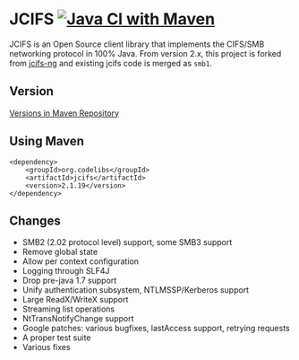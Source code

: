 JCIFS
[![Java CI with Maven](https://github.com/codelibs/jcifs/actions/workflows/maven.yml/badge.svg)](https://github.com/codelibs/jcifs/actions/workflows/maven.yml)
=====

JCIFS is an Open Source client library that implements the CIFS/SMB networking protocol in 100% Java.
From version 2.x, this project is forked from [jcifs-ng](https://github.com/AgNO3/jcifs-ng) and existing jcifs code is merged as `smb1`.

## Version

[Versions in Maven Repository](https://repo1.maven.org/maven2/org/codelibs/jcifs/)

## Using Maven

```
<dependency>
    <groupId>org.codelibs</groupId>
    <artifactId>jcifs</artifactId>
    <version>2.1.19</version>
</dependency>
```

## Changes

 * SMB2 (2.02 protocol level) support, some SMB3 support
 * Remove global state
 * Allow per context configuration
 * Logging through SLF4J
 * Drop pre-java 1.7 support
 * Unify authentication subsystem, NTLMSSP/Kerberos support
 * Large ReadX/WriteX support
 * Streaming list operations
 * NtTransNotifyChange support
 * Google patches: various bugfixes, lastAccess support, retrying requests
 * A proper test suite
 * Various fixes

